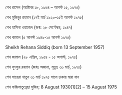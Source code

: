 শেখ রাসেল (অক্টোবর ১৮, ১৯৬৪ – আগস্ট ১৫, ১৯৭৫)

শেখ মুজিবুর রহমান (১৭ই মার্চ ১৯২০–১৫ই আগস্ট ১৯৭৫)

শেখ হাসিনা ওয়াজেদ (জন্ম: ২৮ সেপ্টেম্বর, ১৯৪৭) 

শেখ কামাল (৫ আগস্ট ১৯৪৯-১৫ আগস্ট ১৯৭৫) 

Sheikh Rehana Siddiq (born 13 September 1957)

শেখ জামাল (২৮ এপ্রিল, ১৯৫৪ - ১৫ অগাস্ট, ১৯৭৫)

শেখ লুৎফুর রহমান (জন্মঃ অজানা, মৃত্যুঃ ৩০ মার্চ, ১৯৭৫) 

শেখ সায়েরা খাতুন ৩১ মার্চ ১৯৭৫ সালে ঢাকায় মারা যান

শেখ ফজিলাতুন্নেছা মুজিব; 8 August 1930[1][2] – 15 August 1975

